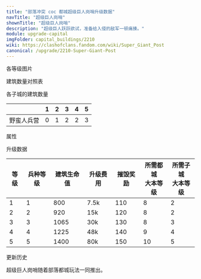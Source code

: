```yaml
---
title: "部落冲突 coc 都城超级巨人岗哨升级数据"
navTitle: "超级巨人岗哨"
shownTitle: "超级巨人岗哨"
description: "超级巨人跃跃欲试，准备给入侵的敌军一顿痛揍。"
module: upgrade-capital
imgFolder: capital_buildings/2210
wiki: https://clashofclans.fandom.com/wiki/Super_Giant_Post
canonical: /upgrade/2210-Super-Giant-Post
---
```


<UnitInfo :folder="$frontmatter.imgFolder" imgSrc="Super_Giant_Post5.png" :imgAlt="$frontmatter.navTitle" :description="$frontmatter.description" :isSmallImg="true" />

<SmallTitle>各等级图片</SmallTitle>

<Panel>
    <UnitImgGroup :folder="$frontmatter.imgFolder">
        <UnitImg imgTitle="废墟" imgSrc="Guard_Post_Ruin.png" />
        <UnitImg imgTitle="1 级" imgSrc="Super_Giant_Post1.png" />
        <UnitImg imgTitle="2 级" imgSrc="Super_Giant_Post2.png" />
        <UnitImg imgTitle="3 级" imgSrc="Super_Giant_Post3.png" />
        <UnitImg imgTitle="4 级" imgSrc="Super_Giant_Post4.png" />
        <UnitImg imgTitle="5 级" imgSrc="Super_Giant_Post5.png" />        
    </UnitImgGroup>
</Panel>

<SmallTitle>建筑数量对照表</SmallTitle>

<BuildingNum>
    <BuildingNumRow title="大本等级" num="1 - 7, 8 - 10" />
    <BuildingNumRow title="建筑数量" num="0, 1" />
</BuildingNum>

<SmallTitle>各子城的建筑数量</SmallTitle>

<DistrictTable>

|             |   1   |   2   |   3   |   4   |   5   |
|     ---     |  ---  |  ---  |  ---  |  ---  |  ---  |
|  野蛮人兵营  |   0   |   1   |   2   |   2   |   3   |

</DistrictTable>

<SmallTitle>属性</SmallTitle>

<UnitProperties>
    <UnitProperty pKey="占地面积" pValue="3×3" />
    <UnitProperty pKey="判定面积" pValue="2×2" :isJudgeSquare="true" />
    <UnitProperty pKey="守家兵种" pValue="<a href='/upgrade/2002-Super-Giant'>超级巨人</a>" />
    <UnitProperty pKey="兵种数量" pValue="2" />
</UnitProperties>

<SmallTitle>升级数据</SmallTitle>

<script setup>
const tableExtraInfo = [
    {
        "column": 3,
        "type": "cost",
        "icon": "Gold3",
        "noGoldPass": true
    },
    {
        "column": 4,
        "type": "number",
        "icon": "Gold3",
        "noGoldPass": true
    }
];
</script>

<UnitTable :tableExtraInfo="tableExtraInfo">

| 等级 | 兵种等级 | 建筑生命值 | 升级费用 | 摧毁奖励 | 所需都城<br>大本等级 | 所需子城<br>大本等级 |
| ---- |   ---   |    ---    |   ---   |    ---   |         ---        |         ---        |
|   1  |     1   |    800    |  7.5k   |    110   |          8         |          2         |
|   2  |     2   |    920    |   15k   |    120   |          8         |          2         |
|   3  |     3   |   1065    |   30k   |    130   |          8         |          3         |
|   4  |     4   |   1225    |   48k   |    140   |          9         |          4         |
|   5  |     5   |   1400    |   80k   |    150   |         10         |          5         |
</UnitTable>

<SmallTitle>更新历史</SmallTitle>

<Timeline>
    <TimelineItem date="2022/05/02">
        <TimelineRow>超级巨人岗哨随着部落都城玩法一同推出。</TimelineRow>
    </TimelineItem>
    <TimelineItem :historyBottom="true" />
</Timeline>